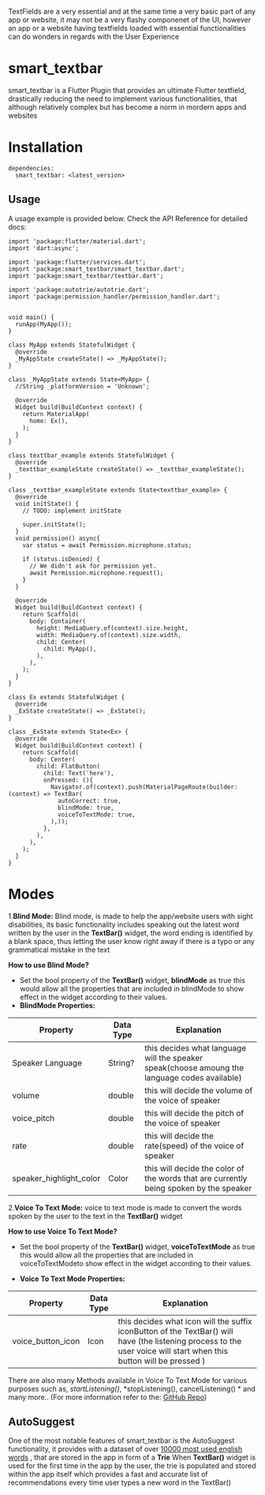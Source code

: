 TextFields are a very essential and at the same time a very basic part of any app or website, it may not be a very flashy componenet of the UI, however an app or a website having textfields loaded with essential functionalities can do wonders in regards with the User Experience

# smart_textbar

smart_textbar is a Flutter Plugin that provides an ultimate Flutter textfield, drastically reducing the need to implement various functionalities, that although relatively complex but has become a norm in mordern apps and websites


# Installation

```
dependencies:
  smart_textbar: <latest_version>
```

## Usage

A usage example is provided below. Check the API Reference for detailed docs:

```import 'package:flutter/gestures.dart';
import 'package:flutter/material.dart';
import 'dart:async';

import 'package:flutter/services.dart';
import 'package:smart_textbar/smart_textbar.dart';
import 'package:smart_textbar/textbar.dart';

import 'package:autotrie/autotrie.dart';
import 'package:permission_handler/permission_handler.dart';


void main() {
  runApp(MyApp());
}

class MyApp extends StatefulWidget {
  @override
  _MyAppState createState() => _MyAppState();
}

class _MyAppState extends State<MyApp> {
  //String _platformVersion = 'Unknown';

  @override
  Widget build(BuildContext context) {
    return MaterialApp(
      home: Ex(),
    );
  }
}

class texttbar_example extends StatefulWidget {
  @override
  _texttbar_exampleState createState() => _texttbar_exampleState();
}

class _texttbar_exampleState extends State<texttbar_example> {
  @override
  void initState() {
    // TODO: implement initState

    super.initState();
  }
  void permission() async{
    var status = await Permission.microphone.status;

    if (status.isDenied) {
      // We didn't ask for permission yet.
      await Permission.microphone.request();
    }
  }

  @override
  Widget build(BuildContext context) {
    return Scaffold(
      body: Container(
        height: MediaQuery.of(context).size.height,
        width: MediaQuery.of(context).size.width,
        child: Center(
          child: MyApp(),
        ),
      ),
    );
  }
}

class Ex extends StatefulWidget {
  @override
  _ExState createState() => _ExState();
}

class _ExState extends State<Ex> {
  @override
  Widget build(BuildContext context) {
    return Scaffold(
      body: Center(
        child: FlatButton(
          child: Text('here'),
          onPressed: (){
            Navigator.of(context).push(MaterialPageRoute(builder: (context) => TextBar(
              autoCorrect: true,
              blindMode: true,
              voiceToTextMode: true,
            ),));
          },
        ),
      ),
    );
  }
}
```


# Modes

1.**Blind Mode:**
      Blind mode, is made to help the app/website users with sight       disabilities, its basic functionality includes speaking out the latest word written by the user in the **TextBar()** widget,
       the word ending is identified by a blank space, thus letting the user know right away if there is a typo or any grammatical mistake in the text
 
 **How to use Blind Mode?**
 - Set the bool property of the  **TextBar()** widget, **blindMode** as true this would allow all the properties that are included in blindMode to show effect in the widget according to their values.
 - **BlindMode Properties:**  
 
 Property | Data Type | Explanation
------------ | ------------- | -------------
Speaker Language | String? | this decides what language will the speaker speak(choose amoung the language codes available)
volume | double | this will decide the volume of the voice of speaker
voice_pitch | double | this will decide the pitch of the voice of speaker
rate| double | this will decide the rate(speed) of the voice of speaker
speaker_highlight_color| Color| this will decide the color of the words that are currently being spoken by the speaker

2.**Voice To Text Mode:**
voice to text mode is made to convert the words spoken by the user to the text in the **TextBar()** widget

**How to use Voice To Text Mode?**
 - Set the bool property of the  **TextBar()** widget, **voiceToTextMode** as true this would allow all the properties that are included in voiceToTextModeto show effect in the widget according to their values.
 
 - **Voice To Text Mode Properties:**  
 
Property | Data Type | Explanation
------------ | ------------- | -------------
voice_button_icon | Icon | this decides what icon will the suffix iconButton of the TextBar() will have (the listening process to the user voice will start when this button will be pressed )

There are also many Methods available in Voice To Text Mode for various purposes such as, *startListening()*, *stopListening(), cancelListening() * and many more..
(For more information refer to the:  [GitHub Repo](https://github.com/WaterHashira/smart_textbar))


## AutoSuggest

One of the most notable features of smart_textbar is the AutoSuggest functionality, it provides with a dataset of over [10000 most used english words](https://github.com/first20hours/google-10000-english/blob/master/20k.txt) , that are stored in the app in form of a **Trie** 
When **TextBar()** widget is used for the first time in the app by the user, the trie is populated and stored within the app itself which provides a fast and accurate list of recommendations every time user types a new word in the TextBar()



